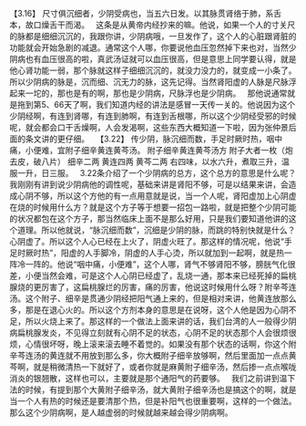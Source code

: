 【3.16】  尺寸俱沉细者，少阴受病也，当五六日发。以其脉贯肾络于肺，系舌本，故口燥舌干而渴。
 
这条是从黄帝内经抄来的嘛。他说，如果一个人的寸关尺的脉都是细细沉沉的，我跟你讲，少阴病哦，一旦发作了，这个人的心脏跟肾脏的功能就会开始急剧的减退。通常这个人哪，你要说他血压忽然掉下来也对，当然少阴病也有血压很高的啦，真武汤证就可以血压很高，但是意思上同学要认得，就是他心肾功能一弱，那个脉就这样子细细沉沉的，就没力没力的，就变成一小条了。所以少阴病的脉是，沉而细、沉无力的脉，这先记得。当然肾阳虚的人脉是尺脉浮起来一坨的，那也是有的啊，那也是少阴病，尺脉浮也是少阴病。
 
那他说通常就是拖到第5、66天了啊，我们知道内经的讲法是感冒一天传一关的。他说因为这个少阴经啊，有连到肾哪，有连到肺啊，有连到舌根哪，所以这个少阴经受邪的时候呢，就会都会口干舌燥啊，人会发渴啊，这些东西大概知道一下啦，因为张仲景后面的条文讲的更仔细。
 
【3.22】  传少阴，脉沉细而数，手足时厥时热，咽中痛，小便难，宜附子细辛黄连黄芩汤。
附子细辛黄连黄芩汤方
附子大者一枚（炮去皮，破八片）  细辛二两  黄连四两  黄芩二两
右四味，以水六升，煮取三升，温服一升，日三服。
 
3.22条介绍了一个少阴病的总方，这个总方的意思是什么呢？我刚刚有讲到说少阴病他的调性呢，基础来讲是肾阳不够，可是以结果来讲，会造成心阴不够，所以这个方他的有一点用意就是说，当一个人呢，肾阳虚加上心阴虚在烧的时候用什么方？就是这个方子等于想要一招包一路啦，就是把整个少阴可能的状况都包在这个方子，那当然临床上面不是那么好用，只是我们要知道他讲的这个道理。所以他就说，“脉沉细而数”，沉细是少阴的脉，而跳的特别快就是什么？心阴虚了。所以这个人心已经在上火了，阴虚火旺了。那这样的情况呢，他说“手足时厥时热”，阳虚的人手脚冷，阴虚的人手心烫，所以就加到一起啊，就是热一阵冷一阵的。他说“咽中痛，小便难”，这个人哪，肾气不够肾阳不够，膀胱气化很差，小便当然会难，可是这个人心阴已经虚了，乱烧一通，那本来已经死掉的扁桃腺烧的更厉害了，这扁桃腺烂的厉害，痛的厉害，他说这时候用什么呀？附辛芩连汤。这个附子、细辛是贯通少阴经把阳气通上来的，但是相对来讲，他黄连放那么多，那是在退心火的。所以这个方剂本身的意思是在说呀，这个人他是因为心阴不足，所以火烧上来了。那这样的一个做法上面来讲的话，我们台湾的人一般得少阴病扁桃腺发炎，不见得立刻就有心阴不足的状态，心阴不足的状态那个人会很烦很烦，心情很坏呀，晚上滚来滚去睡不着觉的。如果没有那个状态的话啊，你这个附辛芩连汤的黄连就不用放到那么多，你大概附子细辛放够啊，然后里面加一点点黄芩啊，就是稍微清热一下就好了，或者你就是麻黄附子细辛汤，然后掺一点点喉咙消炎的银翘散，这样也可以，主要就是那个通阳气的药要够。
 
我们之前讲到温下法的时候，有提到那个大黄附子细辛汤，就大黄附子细辛汤也是搞这个的啊，就是当一个人有热的时候还是要清那个热，但是补阳气也很重要啊，这样的一个做法。那么这个少阴病啊，是人越虚弱的时候就越来越会得少阴病啊。
